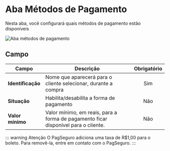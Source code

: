 # Aba Métodos de Pagamento

Nesta aba, você configurará quais métodos de pagamento estão disponíveis

![Aba métodos de pagamento](/PagSeguro-Checkout-Transparente/assets/tab-payment-methods.png#zoom)

## Campo

| Campo | Descrição | Obrigatório |
| ----- | --------- | :---------: |
|**Identificação** | Nome que aparecerá para o cliente selecionar, durante a compra | Sim |
|**Situação** | Habilita/desabilita a forma de pagamento | Não |
|**Valor mínimo** | Valor mínimo, em reais, para a forma de pagamento ficar disponível para o cliente. | Não |

::: warning Atenção
O PagSeguro adiciona uma taxa de R$1,00 para o boleto. Para removê-la, entre em contato com o PagSeguro.
:::